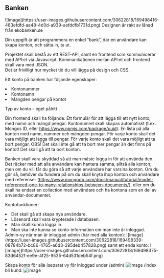 <h2>Banken</h2>
![image](https://user-images.githubusercontent.com/30622818/169498416-483efdfd-aa48-4d0d-a939-aefddfb1731d.png)
Designen är rakt av lånad från ekobanken.se

Din uppgift är att programmera en enkel “bank”, där en användare kan skapa konton, och sätta in, ta ut. 

Projektet skall bestå av ett REST-API, samt en frontend som kommunicerar med API:et via Javascript. Kommunikationen mellan API:et och frontend skall vara med JSON.  
Det är frivilligt hur mycket tid du vill lägga på design och CSS.

Ett konto på banken har följande egenskaper:
<li>Kontonummer</li>
<li>Kontonamn</li>
<li>Mängden pengar på kontot</li>

Typ av konto - eget påhitt

Din frontend skall ha följande:
Ett formulär för att lägga till ett nytt konto, med namn och mängd pengar. Kontonumret skall skapas automatiskt (t.ex. Mongos ID, eller https://www.npmjs.com/package/uuid). 
En lista på alla konton med namn, nummer och mängden pengar. 
För varje konto skall det vara möjligt att lägga till pengar. 
För varje konto skall det vara möjligt att ta bort pengar. OBS! Det skall inte gå att ta bort mer pengar än det finns på kontot!
Det skall gå att ta bort konton.

Banken skall vara skyddad så att man måste logga in för att använda den. 
Det räcker med att alla användare kan hantera samma, alltså alla konton; men om du vill får du göra så att varje användare har varsina konton. 
Om du gör så, behöver du fundera på om du skall knyta ihop konton och användare med referenser (https://www.mongodb.com/docs/manual/tutorial/model-referenced-one-to-many-relationships-between-documents/), eller om du skall ha endast en collection med användare och ha kontona som en del av användar-documentet. 

Kontofunktioner:
<li>Det skall gå att skapa nya användare. </li>
<li>Lösenord skall vara krypterade i databasen.</li>
<li>Man skall kunna logga in. </li>
<li> Man ska inte kunna se konto-information om man inte är inloggad.</li>
Admin-vy när man är inloggad admin (här med alla konton):
![image](https://user-images.githubusercontent.com/30622818/169498339-08784b72-bc86-4765-a6d3-395deb457828.png)
samt ett enda konto:
![image](https://user-images.githubusercontent.com/30622818/169498375-83d6452f-ee9e-4f25-9535-64d531deb54f.png)


Skapa konto för alla (separat vy för inloggad under /admin)
![image](https://user-images.githubusercontent.com/30622818/169498032-20f724d3-5480-400a-8c6c-91a2e990ce64.png)
/index bli kund:
![image](https://user-images.githubusercontent.com/30622818/169498247-807b4802-430f-496a-952e-5e705c6ffbc2.png)

